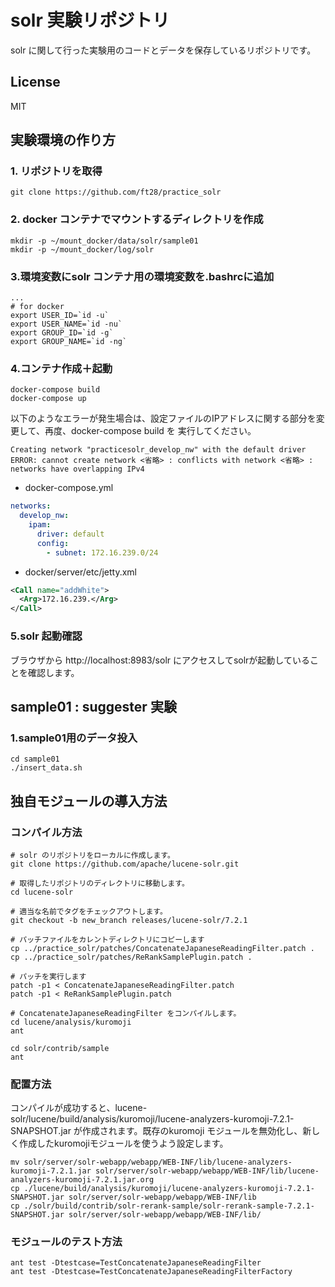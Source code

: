 # solr 実験リポジトリ
solr に関して行った実験用のコードとデータを保存しているリポジトリです。

## License
MIT

## 実験環境の作り方

### 1. リポジトリを取得
```
git clone https://github.com/ft28/practice_solr
```
### 2. docker コンテナでマウントするディレクトリを作成
```
mkdir -p ~/mount_docker/data/solr/sample01
mkdir -p ~/mount_docker/log/solr
```
### 3.環境変数にsolr コンテナ用の環境変数を.bashrcに追加
```bash:.bashrc
...
# for docker
export USER_ID=`id -u`
export USER_NAME=`id -nu`
export GROUP_ID=`id -g`
export GROUP_NAME=`id -ng`
```
### 4.コンテナ作成＋起動
```
docker-compose build
docker-compose up
```

以下のようなエラーが発生場合は、設定ファイルのIPアドレスに関する部分を変更して、再度、docker-compose build を
実行してください。

```
Creating network "practicesolr_develop_nw" with the default driver
ERROR: cannot create network <省略> : conflicts with network <省略> : networks have overlapping IPv4
```

* docker-compose.yml

```yml:docker-compose.yml
networks:
  develop_nw:
    ipam:
      driver: default
      config:
        - subnet: 172.16.239.0/24
```

* docker/server/etc/jetty.xml

```xml:docker/server/etc/jetty.xml
<Call name="addWhite">
  <Arg>172.16.239.</Arg>
</Call>
```
### 5.solr 起動確認
ブラウザから http://localhost:8983/solr にアクセスしてsolrが起動していることを確認します。

## sample01 : suggester 実験

### 1.sample01用のデータ投入
```
cd sample01
./insert_data.sh
```

## 独自モジュールの導入方法


### コンパイル方法

```
# solr のリポジトリをローカルに作成します。
git clone https://github.com/apache/lucene-solr.git

# 取得したリポジトリのディレクトリに移動します。
cd lucene-solr

# 適当な名前でタグをチェックアウトします。
git checkout -b new_branch releases/lucene-solr/7.2.1

# パッチファイルをカレントディレクトリにコピーします
cp ../practice_solr/patches/ConcatenateJapaneseReadingFilter.patch .
cp ../practice_solr/patches/ReRankSamplePlugin.patch .

# パッチを実行します
patch -p1 < ConcatenateJapaneseReadingFilter.patch
patch -p1 < ReRankSamplePlugin.patch

# ConcatenateJapaneseReadingFilter をコンパイルします。
cd lucene/analysis/kuromoji
ant

cd solr/contrib/sample
ant
```

### 配置方法
コンパイルが成功すると、lucene-solr/lucene/build/analysis/kuromoji/lucene-analyzers-kuromoji-7.2.1-SNAPSHOT.jar
が作成されます。既存のkuromoji モジュールを無効化し、新しく作成したkuromojiモジュールを使うよう設定します。

```
mv solr/server/solr-webapp/webapp/WEB-INF/lib/lucene-analyzers-kuromoji-7.2.1.jar solr/server/solr-webapp/webapp/WEB-INF/lib/lucene-analyzers-kuromoji-7.2.1.jar.org
cp ./lucene/build/analysis/kuromoji/lucene-analyzers-kuromoji-7.2.1-SNAPSHOT.jar solr/server/solr-webapp/webapp/WEB-INF/lib
cp ./solr/build/contrib/solr-rerank-sample/solr-rerank-sample-7.2.1-SNAPSHOT.jar solr/server/solr-webapp/webapp/WEB-INF/lib/

```

### モジュールのテスト方法

```
ant test -Dtestcase=TestConcatenateJapaneseReadingFilter
ant test -Dtestcase=TestConcatenateJapaneseReadingFilterFactory
```


